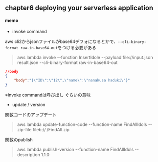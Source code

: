 ## chapter6 deploying your serverless application
#### 

#### memo
- invoke command

aws cli2からjsonファイルがbase64デフォになるとかで、`--cli-binary-format raw-in-base64-out`をつける必要がある

>aws lambda invoke --function InsertIdole --payload file://input.json result.json --cli-binary-format raw-in-base64-out

```json
//body
{
    "body":"{\"ID\":\"12\",\"name\":\"nanakusa haduki\"}"
}
```

※invoke commandは呼び出し ぐらいの意味

- update / version

関数コードのアップデート
> aws lambda update-function-code --function-name FindAllIdols --zip-file fileb://./FindAll.zip

関数のpublish  
>aws lambda publish-version --function-name FindAllIdols --description 1.1.0
